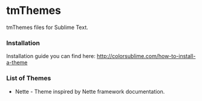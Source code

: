 tmThemes
========

tmThemes files for Sublime Text.

### Installation ###
Installation guide you can find here: http://colorsublime.com/how-to-install-a-theme

### List of Themes ###
* Nette - Theme inspired by Nette framework documentation.
